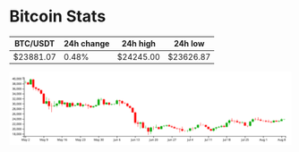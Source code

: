 # Bitcoin Stats

BTC/USDT|24h change|24h high|24h low|
|---|---|---|---|
|$23881.07|0.48%|$24245.00|$23626.87|

<img src="./chart.svg">
